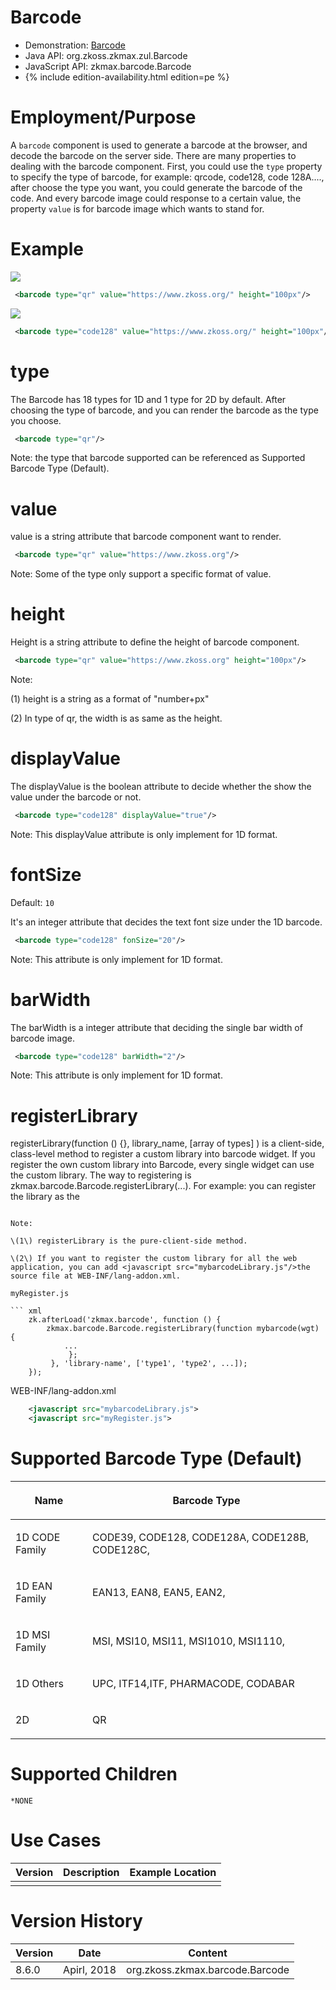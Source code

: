 

# Barcode

- Demonstration:
  [Barcode](https://blog.zkoss.org/2018/09/05/8-6-preview-barcode-and-barcodescanner/)
- Java API: <javadoc>org.zkoss.zkmax.zul.Barcode</javadoc>
- JavaScript API:
  <javadoc directory="jsdoc">zkmax.barcode.Barcode</javadoc>
- {% include edition-availability.html edition=pe %}

# Employment/Purpose

A `barcode` component is used to generate a barcode at the browser, and
decode the barcode on the server side. There are many properties to
dealing with the barcode component. First, you could use the `type`
property to specify the type of barcode, for example: qrcode, code128,
code 128A...., after choose the type you want, you could generate the
barcode of the code. And every barcode image could response to a certain
value, the property `value` is for barcode image which wants to stand
for.

# Example

![](qrcode.png)

``` xml
 <barcode type="qr" value="https://www.zkoss.org/" height="100px"/>
```

![](code128.png)

``` xml
 <barcode type="code128" value="https://www.zkoss.org/" height="100px"/>
```

# type

The Barcode has 18 types for 1D and 1 type for 2D by default. After
choosing the type of barcode, and you can render the barcode as the type
you choose.

``` xml
 <barcode type="qr"/>
```

Note: the type that barcode supported can be referenced as Supported
Barcode Type (Default).

# value

value is a string attribute that barcode component want to render.

``` xml
 <barcode type="qr" value="https://www.zkoss.org"/>
```

Note: Some of the type only support a specific format of value.

# height

Height is a string attribute to define the height of barcode component.

``` xml
 <barcode type="qr" value="https://www.zkoss.org" height="100px"/>
```

Note:

\(1\) height is a string as a format of "number+px"

\(2\) In type of qr, the width is as same as the height.

# displayValue

The displayValue is the boolean attribute to decide whether the show the
value under the barcode or not.

``` xml
 <barcode type="code128" displayValue="true"/>
```

Note: This displayValue attribute is only implement for 1D format.

# fontSize

Default: `10`

It's an integer attribute that decides the text font size under the 1D
barcode.

``` xml
 <barcode type="code128" fonSize="20"/>
```

Note: This attribute is only implement for 1D format.

# barWidth

The barWidth is a integer attribute that deciding the single bar width
of barcode image.

``` xml
 <barcode type="code128" barWidth="2"/>
```

Note: This attribute is only implement for 1D format.

# registerLibrary

registerLibrary(function () {}, library_name, \[array of types\] ) is a
client-side, class-level method to register a custom library into
barcode widget. If you register the own custom library into Barcode,
every single widget can use the custom library. The way to registering
is zkmax.barcode.Barcode.registerLibrary(...). For example: you can
register the library as the

<script>

below.

``` xml
<?script src="mybarcodeLibrary.js"?>
<script>
    ...
    zk.afterLoad('zkmax.barcode', function () {
        zkmax.barcode.Barcode.registerLibrary(function mybarcode(wgt) {
            ...
             };
         }, 'library-name', ['type1', 'type2', ...]);
    });
    ...
</script>
```

Note:

\(1\) registerLibrary is the pure-client-side method.

\(2\) If you want to register the custom library for all the web
application, you can add <javascript src="mybarcodeLibrary.js"/>the
source file at WEB-INF/lang-addon.xml.

myRegister.js

``` xml
    zk.afterLoad('zkmax.barcode', function () {
        zkmax.barcode.Barcode.registerLibrary(function mybarcode(wgt) {
            ...
             };
         }, 'library-name', ['type1', 'type2', ...]);
    });
```

WEB-INF/lang-addon.xml

``` xml
    <javascript src="mybarcodeLibrary.js">
    <javascript src="myRegister.js">
```

# Supported Barcode Type (Default)

<table>
<thead>
<tr class="header">
<th><center>
<p>Name</p>
</center></th>
<th><center>
<p>Barcode Type</p>
</center></th>
</tr>
</thead>
<tbody>
<tr class="odd">
<td><p>1D CODE Family</p></td>
<td><p>CODE39, CODE128, CODE128A, CODE128B, CODE128C,</p></td>
</tr>
<tr class="even">
<td><p>1D EAN Family</p></td>
<td><p>EAN13, EAN8, EAN5, EAN2,</p></td>
</tr>
<tr class="odd">
<td><p>1D MSI Family</p></td>
<td><p>MSI, MSI10, MSI11, MSI1010, MSI1110,</p></td>
</tr>
<tr class="even">
<td><p>1D Others</p></td>
<td><p>UPC, ITF14,ITF, PHARMACODE, CODABAR</p></td>
</tr>
<tr class="odd">
<td><p>2D</p></td>
<td><p>QR</p></td>
</tr>
</tbody>
</table>

# Supported Children

`*NONE`

# Use Cases

| Version | Description | Example Location |
|---------|-------------|------------------|
|         |             |                  |

# Version History



| Version | Date        | Content                                            |
|---------|-------------|----------------------------------------------------|
| 8.6.0   | Apirl, 2018 | <javadoc>org.zkoss.zkmax.barcode.Barcode</javadoc> |


